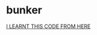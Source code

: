 # bunker
[I LEARNT THIS CODE FROM HERE](https://www.youtube.com/watch?v=5UkVzQPxvAw&list=PLLYz8uHU480i1pSs2w_Vzp671ea95PeWY&index=16)
